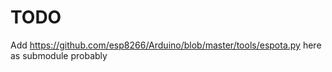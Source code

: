 # TODO
Add https://github.com/esp8266/Arduino/blob/master/tools/espota.py here as submodule probably

